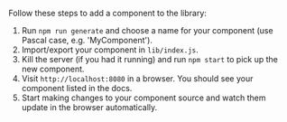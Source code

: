 Follow these steps to add a component to the library:

1. Run `npm run generate` and choose a name for your component (use Pascal case, e.g. 'MyComponent').
2. Import/export your component in `lib/index.js`.
3. Kill the server (if you had it running) and run `npm start` to pick up the new component.
4. Visit `http://localhost:8080` in a browser. You should see your component listed in the docs.
5. Start making changes to your component source and watch them update in the browser automatically.
